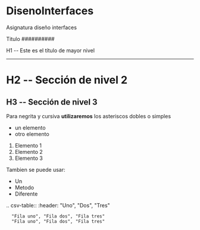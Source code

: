 # DisenoInterfaces
Asignatura diseño interfaces


Titulo
##########

H1 -- Este es el título de mayor nivel
**************************************

H2 -- Sección de nivel 2
=========================

H3 -- Sección de nivel 3
------------------------

Para negrita y cursiva **utilizaremos** los asteriscos dobles o simples

* un elemento
* otro elemento

1. Elemento 1
2. Elemento 2
3. Elemento 3

Tambien se puede usar:
- Un
- Metodo
- Diferente


.. csv-table:: 
      :header: "Uno", "Dos", "Tres"  
      
      "Fila uno", "Fila dos", "Fila tres"  
      "Fila uno", "Fila dos", "Fila tres"

